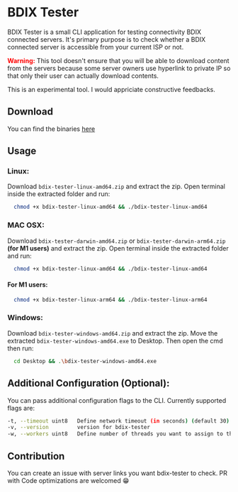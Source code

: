 # BDIX Tester

BDIX Tester is a small CLI application for testing connectivity BDIX connected servers. It's primary purpose is to check whether a BDIX connected server is accessible from your current ISP or not.

<span style="color: red">**Warning:**</span> This tool doesn't ensure that you will be able to download content from the servers because some server owners use hyperlink to private IP so that only their user can actually download contents.

This is an experimental tool. I would appriciate constructive feedbacks.

## Download

You can find the binaries [here](https://github.com/sadmansakib/bdix-server-checker/releases/latest)

## Usage

### **Linux:**

Download `bdix-tester-linux-amd64.zip` and extract the zip. Open terminal inside the extracted folder and run: 

```sh
  chmod +x bdix-tester-linux-amd64 && ./bdix-tester-linux-amd64
```

### **MAC OSX:**
Download `bdix-tester-darwin-amd64.zip` or `bdix-tester-darwin-arm64.zip` **(for M1 users)** and extract the zip. Open terminal inside the extracted folder and run: 

```sh
  chmod +x bdix-tester-linux-amd64 && ./bdix-tester-linux-amd64
```
#### **For M1 users:**

```sh
  chmod +x bdix-tester-linux-arm64 && ./bdix-tester-linux-arm64
```

### **Windows:**
Download `bdix-tester-windows-amd64.zip` and extract the zip. Move the extracted `bdix-tester-windows-amd64.exe` to Desktop. Then open the cmd then run:

```sh
  cd Desktop && .\bdix-tester-windows-amd64.exe
```

## Additional Configuration (Optional):
You can pass additional configuration flags to the CLI. Currently supported flags are:

```sh
-t, --timeout uint8   Define network timeout (in seconds) (default 30)
-v, --version         version for bdix-tester
-w, --workers uint8   Define number of threads you want to assign to the program (default 2)
```

## Contribution

You can create an issue with server links you want bdix-tester to check. PR with Code optimizations are welcomed :grin: